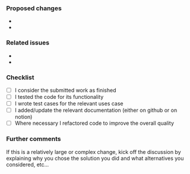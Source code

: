 <!--
Thank you very much for your pull request to the OpenEx project! We as a community
driven project depend on support and contributions like this!

Thus already a BIG THANK YOU upfront to you for choosing to help with your PR.
-->

### Proposed changes

*
*

### Related issues

*
*

### Checklist

<!--
Please submit the source code in a way, where you could honestly say `This code is finished`.
If you feel that there are possibilities for improving the code quality, please do so.
By doing this, you are actively helping us to improve the quality of the entire OpenEx project.
-->

- [ ] I consider the submitted work as finished
- [ ] I tested the code for its functionality
- [ ] I wrote test cases for the relevant uses case
- [ ] I added/update the relevant documentation (either on github or on notion)
- [ ] Where necessary I refactored code to improve the overall quality

<!-- _NOTE: these things are not required to open a PR and can be done afterwards / while the PR draft is open._ -->
<!-- For completed items, change [ ] to [x]. -->

### Further comments

If this is a relatively large or complex change, kick off the discussion by explaining why you chose the solution you did and what alternatives you considered, etc...
